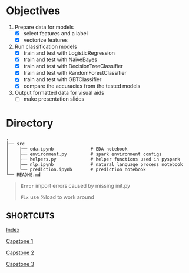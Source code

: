 # Objectives
1. Prepare data for models
    - [x] select features and a label
    - [x] vectorize features
2. Run classification models
    - [x] train and test with LogisticRegression
    - [x] train and test with NaiveBayes
    - [x] train and test with DecisionTreeClassifier
    - [x] train and test with RandomForestClassifier
    - [x] train and test with GBTClassifier
    - [x] compare the accuracies from the tested models
3. Output formatted data for visual aids
    - [ ] make presentation slides
    
# Directory

    .
    ├── src     
    │    ├── eda.ipynb              # EDA notebook
    │    ├── environment.py         # spark environment configs
    │    ├── helpers.py             # helper functions used in pyspark
    │    ├── nlp.ipynb              # natural language process notebook
    │    └── prediction.ipynb       # prediction notebook
    └── README.md


> `Error` import errors caused by missing init.py 
>
> `Fix` use %load to work around

## SHORTCUTS
[Index](https://github.com/0xd5dc/amazon-review-validator/)

[Capstone 1](https://github.com/0xd5dc/amazon-review-validator/blob/master/Capstone%201/README.md)

[Capstone 2](https://github.com/0xd5dc/amazon-review-validator/blob/master/Capstone%202/README.md)

[Capstone 3](https://github.com/0xd5dc/amazon-review-validator/blob/master/Capstone%203/README.md)